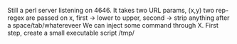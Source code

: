 Still a perl server listening on 4646. It takes two URL params, (x,y) two rep-regex are passed on x, first -> lower to upper, second -> strip anything after a space/tab/whatereveer
We can inject some command through X.
First step, create a small executable script /tmp/<script> and then -> x = `/*/<script>`. it match /tmp/<script> and execute the script

script =
#!/bin/bash

getflag > /tmp/<aFile>;

make the request, check for /tmp/<afile> and get ur flag

flag=g1qKMiRpXf53AWhDaU7FEkczr
